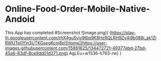 # Online-Food-Order-Mobile-Native-Andoid
This App has completed
#Screenshot
![image.png]( {https://play-lh.googleusercontent.com/rhX4guSyiy96Iq9K8HzRQLRH9Zy4j9b088j_ak1ZjRWUTe0Yln3UTKGsegKcm8p![Home](https://user-images.githubusercontent.com/15881625/134472721-49377ebd-27bd-45a6-83df-8ce9dd01d271.png)
AgLEu=w1536-h763-rw} )
